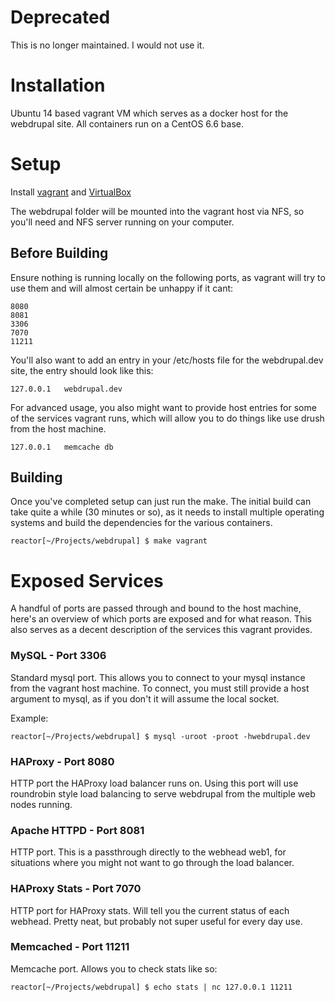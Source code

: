 # Deprecated
This is no longer maintained. I would not use it.

Installation
=================

Ubuntu 14 based vagrant VM which serves as a docker host for the webdrupal site. All containers run on a CentOS 6.6 base.


# Setup
Install [vagrant](vagrantup.com/downloads.html) and [VirtualBox](https://www.virtualbox.org/wiki/Downloads)

The webdrupal folder will be mounted into the vagrant host via NFS, so you'll need and NFS server running on your computer.

## Before Building

Ensure nothing is running locally on the following ports, as vagrant will try to use them and will almost certain be unhappy if it cant:

    8080
    8081
    3306
    7070
    11211


You'll also want to add an entry in your /etc/hosts file for the webdrupal.dev site, the entry should look like this:
```
127.0.0.1   webdrupal.dev
```

For advanced usage, you also might want to provide host entries for some of the services vagrant runs, which will allow you to do things like use drush from the host machine.
```
127.0.0.1   memcache db
```

## Building

Once you've completed setup can just run the make. The initial build can take quite a while (30 minutes or so), as it needs to install multiple operating systems and build the dependencies for the various containers.

```
reactor[~/Projects/webdrupal] $ make vagrant
```


Exposed Services
=====================
A handful of ports are passed through and bound to the host machine, here's an overview of which ports are exposed and for what reason. This also serves as a decent description of the services this vagrant provides.

### MySQL - Port 3306
Standard mysql port. This allows you to connect to your mysql instance from the vagrant host machine. To connect, you must still provide a host argument to mysql, as if you don't it will assume the local socket.

Example:
```
reactor[~/Projects/webdrupal] $ mysql -uroot -proot -hwebdrupal.dev
```

### HAProxy - Port 8080
HTTP port the HAProxy load balancer runs on.  Using this port will use roundrobin style load balancing to serve webdrupal from the multiple web nodes running.

### Apache HTTPD - Port 8081
HTTP port. This is a passthrough directly to the webhead web1, for situations where you might not want to go through the load balancer.

### HAProxy Stats - Port  7070
HTTP port for HAProxy stats. Will tell you the current status of each webhead. Pretty neat, but probably not super useful for every day use.

### Memcached - Port 11211
Memcache port. Allows you to check stats like so:

```
reactor[~/Projects/webdrupal] $ echo stats | nc 127.0.0.1 11211
```

